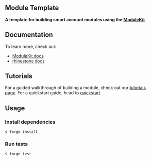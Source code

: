 ## Module Template

**A template for building smart account modules using the [ModuleKit][module-kit]**

## Documentation

To learn more, check out:

- [ModuleKit docs][module-kit]
- [rhinestone docs](https://docs.rhinestone.wtf)

## Tutorials

For a guided walkthrough of building a module, check out our [tutorials page](https://docs.rhinestone.wtf/tutorials). For a quickstart guide, head to [quickstart](https://docs.rhinestone.wtf/quickstart).

## Usage

### Install dependencies

```shell
$ forge install
```

### Run tests

```shell
$ forge test
```

[module-kit]: https://github.com/rhinestonewtf/module-kit
